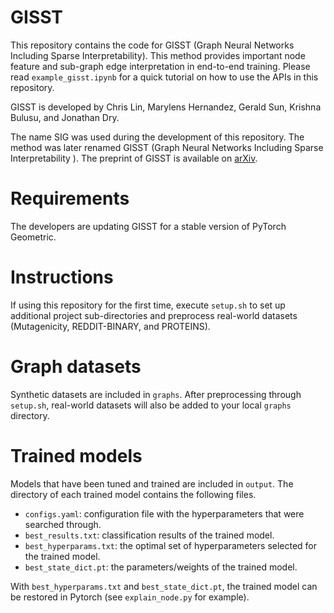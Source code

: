 # GISST

This repository contains the code for GISST (Graph Neural Networks Including Sparse Interpretability). This method provides important node feature and sub-graph edge interpretation in end-to-end training. Please read `example_gisst.ipynb` for a quick tutorial on how to use the APIs in this repository. 

GISST is developed by Chris Lin, Marylens Hernandez, Gerald Sun, Krishna Bulusu, and Jonathan Dry.

The name SIG was used during the development of this repository. The method was later renamed GISST (Graph Neural Networks Including Sparse Interpretability
). The preprint of GISST is available on [arXiv](https://arxiv.org/abs/2007.00119).

# Requirements

The developers are updating GISST for a stable version of PyTorch Geometric.

# Instructions

If using this repository for the first time, execute `setup.sh` to set up additional project sub-directories and preprocess real-world datasets (Mutagenicity, REDDIT-BINARY, and PROTEINS).

# Graph datasets

Synthetic datasets are included in `graphs`. After preprocessing through `setup.sh`, real-world datasets will also be added to your local `graphs` directory.

# Trained models

Models that have been tuned and trained are included in `output`. The directory of each trained model contains the following files.

* `configs.yaml`: configuration file with the hyperparameters that were searched through.
* `best_results.txt`: classification results of the trained model.
* `best_hyperparams.txt`: the optimal set of hyperparameters selected for the trained model.
* `best_state_dict.pt`: the parameters/weights of the trained model.

With `best_hyperparams.txt` and `best_state_dict.pt`, the trained model can be restored in Pytorch (see `explain_node.py` for example).